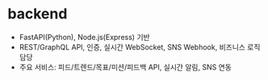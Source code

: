 # backend
 
- FastAPI(Python), Node.js(Express) 기반
- REST/GraphQL API, 인증, 실시간 WebSocket, SNS Webhook, 비즈니스 로직 담당
- 주요 서비스: 피드/트렌드/목표/미션/피드백 API, 실시간 알림, SNS 연동 